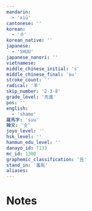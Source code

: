 ```yaml
---
mandarin:
  - 'xiū'
cantonese: ''
korean:
  - '수'
korean_native: ''
japanese:
  - 'SHUU'
japanese_nanori: ''
vietnamese:
middle_chinese_initial: 's'
middle_chinese_final: 'ɨu'
stroke_count: ''
radical: '羊'
skip_number: '2-3-8'
grade_level: '先進'
pos: ''
english:
  - 'shame'
羅馬字: 'suu'
韓文: '숫'
joyo_level: ''
hsk_level: ''
hanmun_edu_level: ''
danayo_id: 7133
mc_id: 1380
graphemic_classification: '丑'
stand_in: '羞恥'
aliases:
---
```


# Notes
